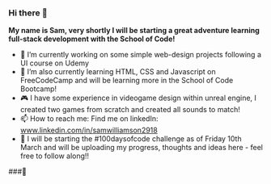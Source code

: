 ### Hi there 👋

**My name is Sam, very shortly I will be starting a great adventure learning full-stack development with the School of Code!**

- 🔭 I’m currently working on some simple web-design projects following a UI course on Udemy
- 🌱 I’m also currently learning HTML, CSS and Javascript on FreeCodeCamp and will be learning more in the School of Code Bootcamp!
- 🎮 I have some experience in videogame design within unreal engine, I created two games from scratch and created all sounds to match!
- 📫 How to reach me: Find me on linkedIn: www.linkedin.com/in/samwilliamson2918
- 💯 I will be starting the #100daysofcode challenge as of Friday 10th March and will be uploading my progress, thoughts and ideas here - feel free to follow along!!

###🐼
